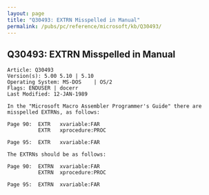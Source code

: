 ```yaml
---
layout: page
title: "Q30493: EXTRN Misspelled in Manual"
permalink: /pubs/pc/reference/microsoft/kb/Q30493/
---
```


## Q30493: EXTRN Misspelled in Manual

	Article: Q30493
	Version(s): 5.00 5.10 | 5.10
	Operating System: MS-DOS    | OS/2
	Flags: ENDUSER | docerr
	Last Modified: 12-JAN-1989
	
	In the "Microsoft Macro Assembler Programmer's Guide" there are
	misspelled EXTRNs, as follows:
	
	Page 90:  EXTR   xvariable:FAR
	          EXTR   xprocedure:PROC
	
	Page 95:  EXTR   xvariable:FAR
	
	The EXTRNs should be as follows:
	
	Page 90:  EXTRN  xvariable:FAR
	          EXTRN  xprocedure:PROC
	
	Page 95:  EXTRN  xvariable:FAR
